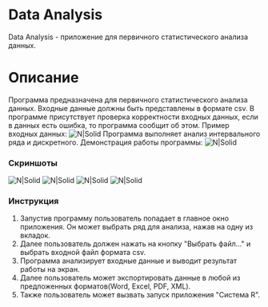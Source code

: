 # Data Analysis

Data Analysis - приложение для первичного статистического анализа данных.

# Описание
Программа предназначена для первичного статистического анализа данных. Входные данные должны быть представлены в формате csv. В программе присутствует проверка корректности входных данных, если в данных есть ошибка, то программа сообщит об этом.
Пример входных данных:
![N|Solid](https://i.imgur.com/fOf8mkd.png)
Программа выполняет анализ интервального ряда и дискретного.
Демонстрация работы программы:
![N|Solid](https://s4.gifyu.com/images/dataAnalysis.gif)
### Скриншоты
![N|Solid](https://i.imgur.com/YYfMFvv.png)
![N|Solid](https://i.imgur.com/BIsalap.png)
![N|Solid](https://i.imgur.com/nFtDFcV.png)
![N|Solid](https://i.imgur.com/KfmCoVf.png)
### Инструкция
1. Запустив программу пользователь попадает в главное окно приложения. Он может выбрать ряд для анализа, нажав на одну из вкладок.
2. Далее пользователь должен нажать на кнопку "Выбрать файл..." и выбрать входной файл формата csv.
3. Программа анализирует входные данные и выводит результат работы на экран.
4. Далее пользователь может экспортировать данные в любой из предложенных форматов(Word, Excel, PDF, XML).
5. Также пользователь может вызвать запуск приложения "Система R".